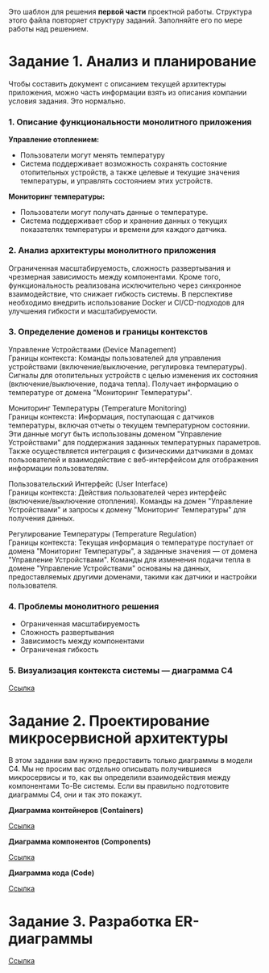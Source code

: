 Это шаблон для решения **первой части** проектной работы. Структура этого файла повторяет структуру заданий. Заполняйте его по мере работы над решением.

# Задание 1. Анализ и планирование

Чтобы составить документ с описанием текущей архитектуры приложения, можно часть информации взять из описания компании условия задания. Это нормально.

### 1. Описание функциональности монолитного приложения

**Управление отоплением:**

- Пользователи могут менять температуру
- Система поддерживает возможность сохранять состояние отопительных устройств, а также целевые и текущие значения температуры, и управлять состоянием этих устройств.

**Мониторинг температуры:**

- Пользователи могут получать данные о температуре.
- Система поддерживает сбор и хранение данных о текущих показателях температуры и времени для каждого датчика.

### 2. Анализ архитектуры монолитного приложения

Ограниченная масштабируемость, сложность развертывания и чрезмерная зависимость между компонентами. Кроме того, функциональность реализована исключительно через синхронное взаимодействие, что снижает гибкость системы. В перспективе необходимо внедрить использование Docker и CI/CD-подходов для улучшения гибкости и масштабируемости.

### 3. Определение доменов и границы контекстов

Управление Устройствами (Device Management)<br/>
Границы контекста: Команды пользователей для управления устройствами (включение/выключение, регулировка температуры). Сигналы для отопительных устройств с целью изменения их состояния (включение/выключение, подача тепла). Получает информацию о температуре от домена "Мониторинг Температуры".

Мониторинг Температуры (Temperature Monitoring)<br/>
Границы контекста: Информация, поступающая с датчиков температуры, включая отчеты о текущем температурном состоянии. Эти данные могут быть использованы доменом "Управление Устройствами" для поддержания заданных температурных параметров. Также осуществляется интеграция с физическими датчиками в домах пользователей и взаимодействие с веб-интерфейсом для отображения информации пользователям.

Пользовательский Интерфейс (User Interface)<br/>
Границы контекста: Действия пользователей через интерфейс (включение/выключение отопления). Команды на домен "Управление Устройствами" и запросы к домену "Мониторинг Температуры" для получения данных.

Регулирование Температуры (Temperature Regulation)<br/>
Границы контекста: Текущая информация о температуре поступает от домена "Мониторинг Температуры", а заданные значения — от домена "Управление Устройствами". Команды для изменения подачи тепла в домене "Управление Устройствами" основаны на данных, предоставляемых другими доменами, такими как датчики и настройки пользователя.

### **4. Проблемы монолитного решения**

- Ограниченная масштабируемость
- Сложность развертывания
- Зависимость между компонентами
- Ограниченая гибкость

### 5. Визуализация контекста системы — диаграмма С4

[Ссылка](context.puml)

# Задание 2. Проектирование микросервисной архитектуры

В этом задании вам нужно предоставить только диаграммы в модели C4. Мы не просим вас отдельно описывать получившиеся микросервисы и то, как вы определили взаимодействия между компонентами To-Be системы. Если вы правильно подготовите диаграммы C4, они и так это покажут.

**Диаграмма контейнеров (Containers)**

[Ссылка](container.puml)

**Диаграмма компонентов (Components)**

[Ссылка](component.puml)

**Диаграмма кода (Code)**

[Ссылка](code.puml)

# Задание 3. Разработка ER-диаграммы

[Ссылка](er.puml)
